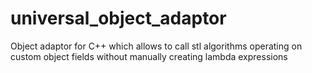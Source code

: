 # universal_object_adaptor
Object adaptor for C++ which allows to call stl algorithms operating on custom object fields without manually creating lambda expressions
